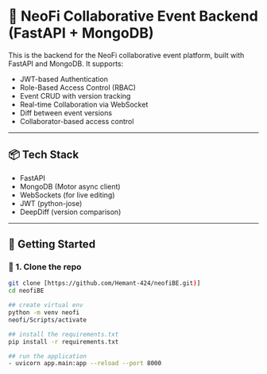 # 🚀 NeoFi Collaborative Event Backend (FastAPI + MongoDB)

This is the backend for the NeoFi collaborative event platform, built with FastAPI and MongoDB. It supports:

- JWT-based Authentication
- Role-Based Access Control (RBAC)
- Event CRUD with version tracking
- Real-time Collaboration via WebSocket
- Diff between event versions
- Collaborator-based access control

---

## 📦 Tech Stack

- FastAPI
- MongoDB (Motor async client)
- WebSockets (for live editing)
- JWT (python-jose)
- DeepDiff (version comparison)


---

## 🚀 Getting Started

### 🔧 1. Clone the repo

```bash
git clone [https://github.com/Hemant-424/neofiBE.git)]
cd neofiBE

## create virtual env
python -m venv neofi
neofi/Scripts/activate

## install the requirements.txt
pip install -r requirements.txt

## run the application
- uvicorn app.main:app --reload --port 8000
